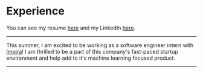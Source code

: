 # Experience
You can see my resume [here](http://torink.me/SERVER/resume.pdf) and my LinkedIn [here](https://www.linkedin.com/in/torin-kovach-56b17517b/).
* * *
This summer, I am excited to be working as a software engineer intern with [Impira](https://www.impira.com/)! I am thrilled to be a part of this company's fast-paced startup environment and help add to it's machine learning focused product.
* * *

<!--stackedit_data:
eyJoaXN0b3J5IjpbMTM2NDg4OTAyNCwtMTcyMTUyMjM3Nl19
-->